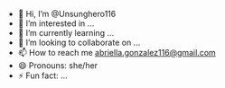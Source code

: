 - 👋 Hi, I’m @Unsunghero116
- 👀 I’m interested in ...
- 🌱 I’m currently learning ...
- 💞️ I’m looking to collaborate on ...
- 📫 How to reach me abriella.gonzalez116@gmail.com
- 😄 Pronouns: she/her
- ⚡ Fun fact: ...

<!---
Unsunghero116/Unsunghero116 is a ✨ special ✨ repository because its `README.md` (this file) appears on your GitHub profile.
You can click the Preview link to take a look at your changes.
--->
